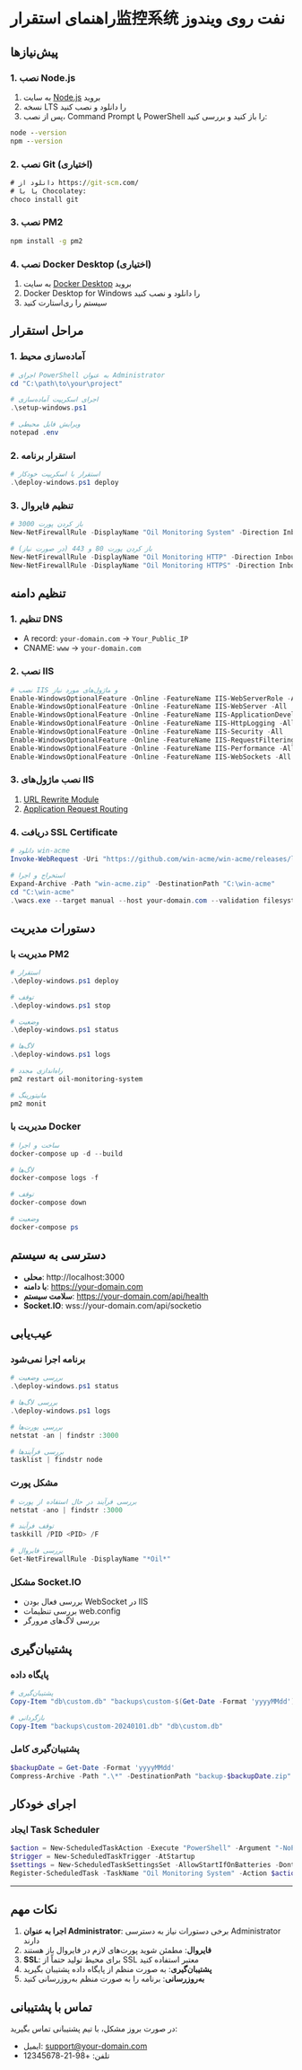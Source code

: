 # راهنمای استقرار监控系统 نفت روی ویندوز

## پیش‌نیازها

### 1. نصب Node.js
1. به سایت [Node.js](https://nodejs.org/) بروید
2. نسخه LTS را دانلود و نصب کنید
3. پس از نصب، Command Prompt یا PowerShell را باز کنید و بررسی کنید:
```cmd
node --version
npm --version
```

### 2. نصب Git (اختیاری)
```cmd
# دانلود از https://git-scm.com/
# یا با Chocolatey:
choco install git
```

### 3. نصب PM2
```cmd
npm install -g pm2
```

### 4. نصب Docker Desktop (اختیاری)
1. به سایت [Docker Desktop](https://www.docker.com/products/docker-desktop) بروید
2. Docker Desktop for Windows را دانلود و نصب کنید
3. سیستم را ری‌استارت کنید

## مراحل استقرار

### 1. آماده‌سازی محیط
```powershell
# اجرای PowerShell به عنوان Administrator
cd "C:\path\to\your\project"

# اجرای اسکریپت آماده‌سازی
.\setup-windows.ps1

# ویرایش فایل محیطی
notepad .env
```

### 2. استقرار برنامه
```powershell
# استقرار با اسکریپت خودکار
.\deploy-windows.ps1 deploy
```

### 3. تنظیم فایروال
```powershell
# باز کردن پورت 3000
New-NetFirewallRule -DisplayName "Oil Monitoring System" -Direction Inbound -Protocol TCP -LocalPort 3000 -Action Allow

# باز کردن پورت 80 و 443 (در صورت نیاز)
New-NetFirewallRule -DisplayName "Oil Monitoring HTTP" -Direction Inbound -Protocol TCP -LocalPort 80 -Action Allow
New-NetFirewallRule -DisplayName "Oil Monitoring HTTPS" -Direction Inbound -Protocol TCP -LocalPort 443 -Action Allow
```

## تنظیم دامنه

### 1. تنظیم DNS
- A record: `your-domain.com` → `Your_Public_IP`
- CNAME: `www` → `your-domain.com`

### 2. نصب IIS
```powershell
# نصب IIS و ماژول‌های مورد نیاز
Enable-WindowsOptionalFeature -Online -FeatureName IIS-WebServerRole -All
Enable-WindowsOptionalFeature -Online -FeatureName IIS-WebServer -All
Enable-WindowsOptionalFeature -Online -FeatureName IIS-ApplicationDevelopment -All
Enable-WindowsOptionalFeature -Online -FeatureName IIS-HttpLogging -All
Enable-WindowsOptionalFeature -Online -FeatureName IIS-Security -All
Enable-WindowsOptionalFeature -Online -FeatureName IIS-RequestFiltering -All
Enable-WindowsOptionalFeature -Online -FeatureName IIS-Performance -All
Enable-WindowsOptionalFeature -Online -FeatureName IIS-WebSockets -All
```

### 3. نصب ماژول‌های IIS
1. [URL Rewrite Module](https://www.iis.net/downloads/microsoft/url-rewrite)
2. [Application Request Routing](https://www.iis.net/downloads/microsoft/application-request-routing)

### 4. دریافت SSL Certificate
```powershell
# دانلود win-acme
Invoke-WebRequest -Uri "https://github.com/win-acme/win-acme/releases/latest/download/win-acme.v2.2.2.zip" -OutFile "win-acme.zip"

# استخراج و اجرا
Expand-Archive -Path "win-acme.zip" -DestinationPath "C:\win-acme"
cd "C:\win-acme"
.\wacs.exe --target manual --host your-domain.com --validation filesystem --webroot "C:\inetpub\wwwroot" --installationsiteId 1 --installation script
```

## دستورات مدیریت

### مدیریت با PM2
```powershell
# استقرار
.\deploy-windows.ps1 deploy

# توقف
.\deploy-windows.ps1 stop

# وضعیت
.\deploy-windows.ps1 status

# لاگ‌ها
.\deploy-windows.ps1 logs

# راه‌اندازی مجدد
pm2 restart oil-monitoring-system

# مانیتورینگ
pm2 monit
```

### مدیریت با Docker
```powershell
# ساخت و اجرا
docker-compose up -d --build

# لاگ‌ها
docker-compose logs -f

# توقف
docker-compose down

# وضعیت
docker-compose ps
```

## دسترسی به سیستم

- **محلی**: http://localhost:3000
- **با دامنه**: https://your-domain.com
- **سلامت سیستم**: https://your-domain.com/api/health
- **Socket.IO**: wss://your-domain.com/api/socketio

## عیب‌یابی

### برنامه اجرا نمی‌شود
```powershell
# بررسی وضعیت
.\deploy-windows.ps1 status

# بررسی لاگ‌ها
.\deploy-windows.ps1 logs

# بررسی پورت‌ها
netstat -an | findstr :3000

# بررسی فرآیندها
tasklist | findstr node
```

### مشکل پورت
```powershell
# بررسی فرآیند در حال استفاده از پورت
netstat -ano | findstr :3000

# توقف فرآیند
taskkill /PID <PID> /F

# بررسی فایروال
Get-NetFirewallRule -DisplayName "*Oil*"
```

### مشکل Socket.IO
- بررسی فعال بودن WebSocket در IIS
- بررسی تنظیمات web.config
- بررسی لاگ‌های مرورگر

## پشتیبان‌گیری

### پایگاه داده
```powershell
# پشتیبان‌گیری
Copy-Item "db\custom.db" "backups\custom-$(Get-Date -Format 'yyyyMMdd').db"

# بازگردانی
Copy-Item "backups\custom-20240101.db" "db\custom.db"
```

### پشتیبان‌گیری کامل
```powershell
$backupDate = Get-Date -Format 'yyyyMMdd'
Compress-Archive -Path ".\*" -DestinationPath "backup-$backupDate.zip"
```

## اجرای خودکار

### ایجاد Task Scheduler
```powershell
$action = New-ScheduledTaskAction -Execute "PowerShell" -Argument "-NoProfile -ExecutionPolicy Bypass -File `"$PWD\deploy-windows.ps1`" deploy" -WorkingDirectory $PWD
$trigger = New-ScheduledTaskTrigger -AtStartup
$settings = New-ScheduledTaskSettingsSet -AllowStartIfOnBatteries -DontStopIfGoingOnBatteries -StartWhenAvailable
Register-ScheduledTask -TaskName "Oil Monitoring System" -Action $action -Trigger $trigger -Settings $settings -RunLevel Highest
```

---

## نکات مهم

1. **اجرا به عنوان Administrator**: برخی دستورات نیاز به دسترسی Administrator دارند
2. **فایروال**: مطمئن شوید پورت‌های لازم در فایروال باز هستند
3. **SSL**: برای محیط تولید حتماً از SSL معتبر استفاده کنید
4. **پشتیبان‌گیری**: به صورت منظم از پایگاه داده پشتیبان بگیرید
5. **به‌روزرسانی**: برنامه را به صورت منظم به‌روزرسانی کنید

## تماس با پشتیبانی

در صورت بروز مشکل، با تیم پشتیبانی تماس بگیرید:
- ایمیل: support@your-domain.com
- تلفن: +98-21-12345678